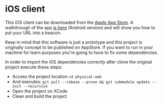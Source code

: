 # iOS client

This iOS client can be downloaded from the [Apple App Store](https://itunes.apple.com/us/app/physical-web/id927653608?mt=8). A walkthrough of the app [is here](http://github.com/google/physical-web/blob/master/documentation/android_client_walkthrough.md) (Android version) and will show you how to put your URL into a beacon.

Keep in mind that this software is just a prototype and this project is originally concept to be published on AppStore. If you want to run in your machine for learn purposes you're going to have to fix some dependencies. 

In order to import the iOS dependencies correctly after clone the original project execute these steps:

* Access the project location ```cd physical-web```
* And executes: ```git pull --rebase --prune && git submodule update --init --recursive```
* Open the project on XCode 
* Clean and build the project


